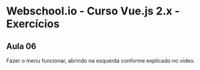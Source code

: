 # Webschool.io - Curso Vue.js 2.x - Exercícios


## Aula 06

Fazer o menu funcionar, abrindo na esquerda conforme explicado no vídeo.
